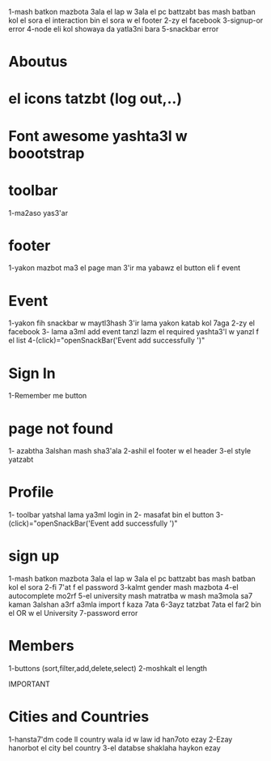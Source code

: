 1-mash batkon mazbota 3ala el lap w 3ala el pc battzabt bas mash batban kol el sora
el interaction bin el sora w el footer
2-zy el facebook
3-signup-or error
4-node eli kol showaya da yatla3ni bara
5-snackbar error

# Aboutus

# el icons tatzbt (log out,..)

# Font awesome yashta3l w boootstrap

# toolbar

1-ma2aso yas3'ar

# footer

1-yakon mazbot ma3 el page man 3'ir ma yabawz el button eli f event

# Event

1-yakon fih snackbar w maytl3hash 3'ir lama yakon katab kol 7aga
2-zy el facebook
3- lama a3ml add event tanzl lazm el required yashta3'l w yanzl f el list
4-(click)="openSnackBar('Event add successfully ')"

# Sign In

1-Remember me button

# page not found

1- azabtha 3alshan mash sha3'ala
2-ashil el footer w el header
3-el style yatzabt

# Profile

1- toolbar yatshal lama ya3ml login in
2- masafat bin el button
3-(click)="openSnackBar('Event add successfully ')"

# sign up

1-mash batkon mazbota 3ala el lap w 3ala el pc battzabt bas mash batban kol el sora
2-fi 7'at f el password
3-kalmt gender mash mazbota
4-el autocomplete mo2rf
5-el university mash matratba w mash ma3mola sa7 kaman 3alshan a3rf a3mla import f kaza 7ata
6-3ayz tatzbat 7ata el far2 bin el OR w el University
7-password error

# Members

1-buttons (sort,filter,add,delete,select)
2-moshkalt el length

IMPORTANT$$$$$$$$

# Cities and Countries

1-hansta7'dm code ll country wala id w law id han7oto ezay
2-Ezay hanorbot el city bel country
3-el databse shaklaha haykon ezay
